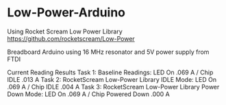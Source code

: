 # Low-Power-Arduino

Using Rocket Scream Low Power Library <https://github.com/rocketscream/Low-Power>

Breadboard Arduino using 16 MHz resonator and 5V power supply from FTDI

Current Reading Results
Task 1:  Baseline Readings:  LED On .069 A / Chip IDLE .013 A
Task 2:  RocketScream Low-Power Library IDLE Mode:  LED On .069 A / Chip IDLE .004 A
Task 3:  RocketScream Low-Power Library Power Down Mode:  LED On .069 A / Chip Powered Down .000 A   

